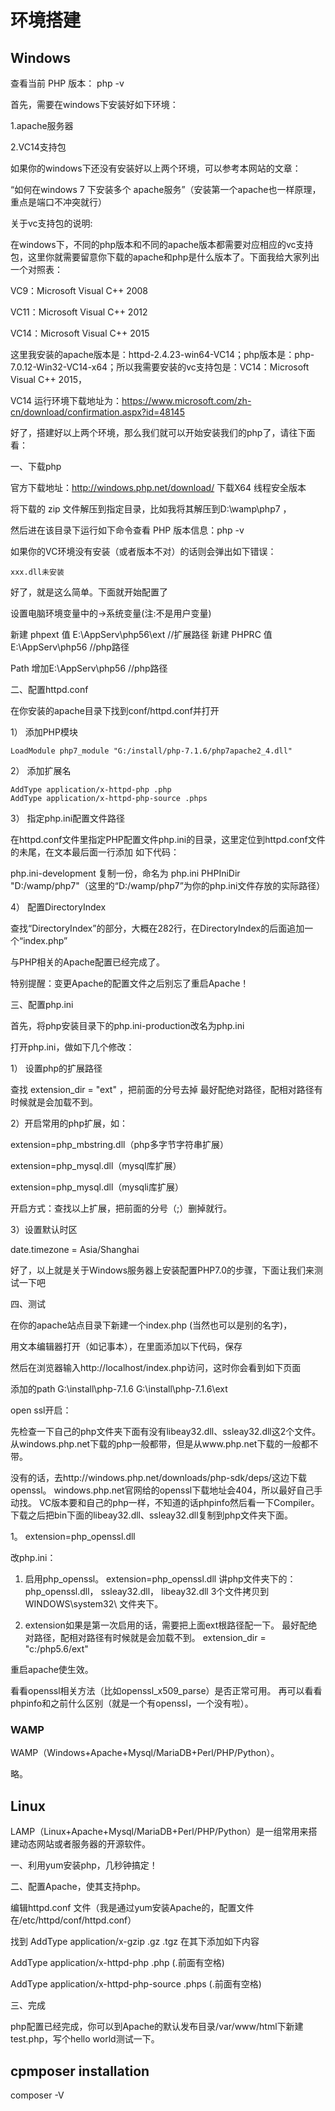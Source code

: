 # 环境搭建

## Windows

查看当前 PHP 版本：
php -v


首先，需要在windows下安装好如下环境：

1.apache服务器

2.VC14支持包

如果你的windows下还没有安装好以上两个环境，可以参考本网站的文章：

“如何在windows 7 下安装多个 apache服务”（安装第一个apache也一样原理，重点是端口不冲突就行）

关于vc支持包的说明:

在windows下，不同的php版本和不同的apache版本都需要对应相应的vc支持包，这里你就需要留意你下载的apache和php是什么版本了。下面我给大家列出一个对照表：

VC9：Microsoft Visual C++ 2008

VC11：Microsoft Visual C++ 2012

VC14：Microsoft Visual C++ 2015

这里我安装的apache版本是：httpd-2.4.23-win64-VC14；php版本是：php-7.0.12-Win32-VC14-x64；所以我需要安装的vc支持包是：VC14：Microsoft Visual C++ 2015，

VC14 运行环境下载地址为：https://www.microsoft.com/zh-cn/download/confirmation.aspx?id=48145

好了，搭建好以上两个环境，那么我们就可以开始安装我们的php了，请往下面看：

一、下载php

官方下载地址：http://windows.php.net/download/
下载X64 线程安全版本

将下载的 zip 文件解压到指定目录，比如我将其解压到D:\wamp\php7 ，

然后进在该目录下运行如下命令查看 PHP 版本信息：php -v


如果你的VC环境没有安装（或者版本不对）的话则会弹出如下错误：

```
xxx.dll未安装
```

好了，就是这么简单。下面就开始配置了




设置电脑环境变量中的->系统变量(注:不是用户变量)

新建 phpext   值 E:\AppServ\php56\ext      //扩展路径
新建 PHPRC  值 E:\AppServ\php56         //php路径

Path 增加E:\AppServ\php56         //php路径



二、配置httpd.conf

在你安装的apache目录下找到conf/httpd.conf并打开

1） 添加PHP模块

```
LoadModule php7_module "G:/install/php-7.1.6/php7apache2_4.dll"
```

2） 添加扩展名

```
AddType application/x-httpd-php .php
AddType application/x-httpd-php-source .phps
```

3） 指定php.ini配置文件路径

在httpd.conf文件里指定PHP配置文件php.ini的目录，这里定位到httpd.conf文件的未尾，在文本最后面一行添加 如下代码：

php.ini-development 复制一份，命名为 php.ini
PHPIniDir "D:/wamp/php7"（这里的“D:/wamp/php7”为你的php.ini文件存放的实际路径）


4） 配置DirectoryIndex

查找“DirectoryIndex”的部分，大概在282行，在DirectoryIndex的后面追加一个“index.php”



与PHP相关的Apache配置已经完成了。

特别提醒：变更Apache的配置文件之后别忘了重启Apache！

三、配置php.ini

首先，将php安装目录下的php.ini-production改名为php.ini

打开php.ini，做如下几个修改：

1） 设置php的扩展路径

查找 extension_dir = "ext" ，把前面的分号去掉
最好配绝对路径，配相对路径有时候就是会加载不到。

2）开启常用的php扩展，如：

extension=php_mbstring.dll（php多字节字符串扩展）

extension=php_mysql.dll（mysql库扩展）

extension=php_mysql.dll（mysqli库扩展）

开启方式：查找以上扩展，把前面的分号（;）删掉就行。

3）设置默认时区

date.timezone = Asia/Shanghai

好了，以上就是关于Windows服务器上安装配置PHP7.0的步骤，下面让我们来测试一下吧

四、测试

在你的apache站点目录下新建一个index.php (当然也可以是别的名字)，

用文本编辑器打开（如记事本），在里面添加以下代码，保存

<?php

phpinfo();

?>

然后在浏览器输入http://localhost/index.php访问，这时你会看到如下页面

添加的path
G:\install\php-7.1.6
G:\install\php-7.1.6\ext



open ssl开启：

先检查一下自己的php文件夹下面有没有libeay32.dll、ssleay32.dll这2个文件。
从windows.php.net下载的php一般都带，但是从www.php.net下载的一般都不带。




没有的话，去http://windows.php.net/downloads/php-sdk/deps/这边下载openssl。
windows.php.net官网给的openssl下载地址会404，所以最好自己手动找。
VC版本要和自己的php一样，不知道的话phpinfo然后看一下Compiler。
下载之后把bin下面的libeay32.dll、ssleay32.dll复制到php文件夹下面。

1。
extension=php_openssl.dll

改php.ini：
1) 启用php_openssl。
extension=php_openssl.dll
 讲php文件夹下的： php_openssl.dll， ssleay32.dll， libeay32.dll 3个文件拷贝到 WINDOWS\system32\  文件夹下。

2) extension如果是第一次启用的话，需要把上面ext根路径配一下。
最好配绝对路径，配相对路径有时候就是会加载不到。
extension_dir = "c:/php5.6/ext"




重启apache使生效。


看看openssl相关方法（比如openssl_x509_parse）是否正常可用。
再可以看看phpinfo和之前什么区别（就是一个有openssl，一个没有啦）。



### WAMP
 
WAMP（Windows+Apache+Mysql/MariaDB+Perl/PHP/Python）。
 
略。

## Linux

LAMP（Linux+Apache+Mysql/MariaDB+Perl/PHP/Python）是一组常用来搭建动态网站或者服务器的开源软件。
 
一、利用yum安装php，几秒钟搞定！
 
二、配置Apache，使其支持php。
 
编辑httpd.conf 文件（我是通过yum安装Apache的，配置文件在/etc/httpd/conf/httpd.conf）
 
找到 AddType application/x-gzip .gz .tgz 在其下添加如下内容
 
AddType application/x-httpd-php .php      (.前面有空格)
 
AddType application/x-httpd-php-source .phps        (.前面有空格)
 
三、完成
 
php配置已经完成，你可以到Apache的默认发布目录/var/www/html下新建test.php，写个hello world测试一下。
 

## cpmposer installation

composer -V